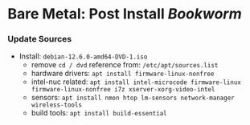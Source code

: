 # Bare Metal: Post Install _Bookworm_


### Update Sources
* Install: `debian-12.6.0-amd64-DVD-1.iso`
  - remove `cd / dvd` reference from: `/etc/apt/sources.list`
  - hardware drivers: `apt install firmware-linux-nonfree`
  - intel-nuc related: `apt install intel-microcode firmware-linux firmware-linux-nonfree i7z xserver-xorg-video-intel`
  - sensors: `apt install nmon htop lm-sensors network-manager wireless-tools`
  - build tools: `apt install build-essential`
